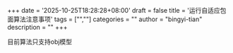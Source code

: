 +++
date = '2025-10-25T18:28:28+08:00'
draft = false
title = '运行自适应包面算法注意事项'
tags = ["",""]
categories = ""
author = "bingyi-tian"
description = ""
+++

目前算法只支持obj模型
